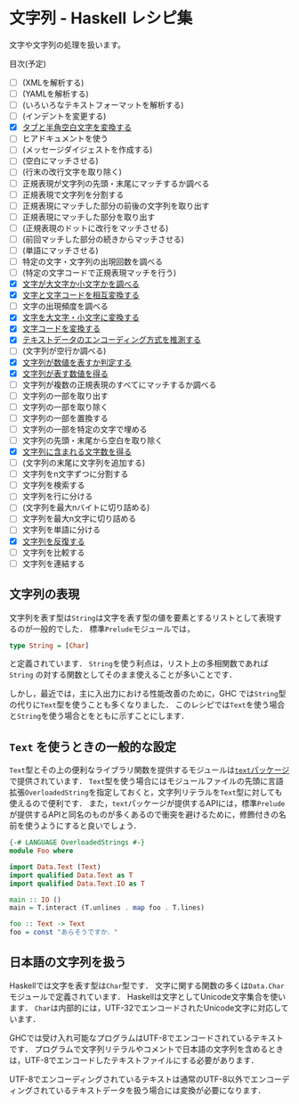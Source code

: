 # 文字列 - Haskell レシピ集

文字や文字列の処理を扱います。

目次(予定)

- [ ] (XMLを解析する)
- [ ] (YAMLを解析する)
- [ ] (いろいろなテキストフォーマットを解析する)
- [ ] (インデントを変更する)
- [x] [タブと半角空白文字を変換する](タブと半角空白文字を変換する.md)
- [ ] ヒアドキュメントを使う
- [ ] (メッセージダイジェストを作成する)
- [ ] (空白にマッチさせる)
- [ ] (行末の改行文字を取り除く)
- [ ] 正規表現が文字列の先頭・末尾にマッチするか調べる
- [ ] 正規表現で文字列を分割する
- [ ] 正規表現にマッチした部分の前後の文字列を取り出す
- [ ] 正規表現にマッチした部分を取り出す
- [ ] (正規表現のドットに改行をマッチさせる)
- [ ] (前回マッチした部分の続きからマッチさせる)
- [ ] (単語にマッチさせる)
- [ ] 特定の文字・文字列の出現回数を調べる
- [ ] (特定の文字コードで正規表現マッチを行う)
- [x] [文字が大文字か小文字かを調べる](文字が大文字か小文字かを調べる.md)
- [x] [文字と文字コードを相互変換する](文字と文字コードを相互変換する.md)
- [ ] 文字の出現頻度を調べる
- [x] [文字を大文字・小文字に変換する](文字を大文字・小文字に変換する.md)
- [x] [文字コードを変換する](文字コードを変換する.md)
- [x] [テキストデータのエンコーディング方式を推測する](テキストデータの文字エンコーディング方式を推測する.md)
- [ ] (文字列が空行か調べる)
- [x] [文字列が数値を表すか判定する](文字列が数値を表すか判定する.md)
- [x] [文字列が表す数値を得る](文字列が表す数値を得る.md)
- [ ] 文字列が複数の正規表現のすべてにマッチするか調べる
- [ ] 文字列の一部を取り出す
- [ ] 文字列の一部を取り除く
- [ ] 文字列の一部を置換する
- [ ] 文字列の一部を特定の文字で埋める
- [ ] 文字列の先頭・末尾から空白を取り除く
- [x] [文字列に含まれる文字数を得る](文字列に含まれる文字数を得る.md)
- [ ] (文字列の末尾に文字列を追加する)
- [ ] 文字列をn文字ずつに分割する
- [ ] 文字列を検索する
- [ ] 文字列を行に分ける
- [ ] (文字列を最大nバイトに切り詰める)
- [ ] 文字列を最大n文字に切り詰める
- [ ] 文字列を単語に分ける
- [x] [文字列を反復する](文字列を反復する.md)
- [ ] 文字列を比較する
- [ ] 文字列を連結する

## 文字列の表現

文字列を表す型は``String``は文字を表す型の値を要素とするリストとして表現するのが一般的でした．
標準``Prelude``モジュールでは，

```haskell
type String = [Char]
```

と定義されています．
``String``を使う利点は，リスト上の多相関数であれば ``String`` の対する関数としてそのまま使えることが多いことです．

しかし，最近では，主に入出力における性能改善のために，GHC では``String``型の代りに``Text``型を使うことも多くなりました．
このレシピでは``Text``を使う場合と``String``を使う場合とをともに示すことにします．

## ``Text`` を使うときの一般的な設定

``Text``型とその上の便利なライブラリ関数を提供するモジュールは[``text``パッケージ](http://hackage.haskell.org/package/text)で提供されています．
``Text``型を使う場合にはモジュールファイルの先頭に言語拡張``OverloadedString``を指定しておくと，文字列リテラルを``Text``型に対しても使えるので便利です．
また，``text``パッケージが提供するAPIには，標準``Prelude``が提供するAPIと同名のものが多くあるので衝突を避けるために，修飾付きの名前を使うようにすると良いでしょう．

```haskell
{-# LANGUAGE OverloadedStrings #-}
module Foo where

import Data.Text (Text)
import qualified Data.Text as T
import qualified Data.Text.IO as T

main :: IO () 
main = T.interact (T.unlines . map foo . T.lines)

foo :: Text -> Text
foo = const "あらそうですか．"
```

## 日本語の文字列を扱う

Haskellでは文字を表す型は``Char``型です．
文字に関する関数の多くは``Data.Char``モジュールで定義されています．
Haskellは文字としてUnicode文字集合を使います．
``Char``は内部的には，UTF-32でエンコードされたUnicode文字に対応しています．

GHCでは受け入れ可能なプログラムはUTF-8でエンコードされているテキストです．
プログラムで文字列リテラルやコメントで日本語の文字列を含めるときは，UTF-8でエンコードしたテキストファイルにする必要があります．

UTF-8でエンコーディングされているテキストは通常のUTF-8以外でエンコーディングされているテキストデータを扱う場合には変換が必要になります．
